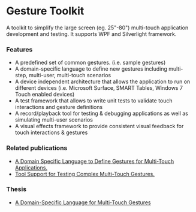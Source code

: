 # Gesture Toolkit

A toolkit to simplify the large screen (eg. 25"-80") multi-touch application development and testing. It supports WPF and Silverlight framework.

### Features

* A predefined set of common gestures. (i.e. sample gestures)
* A domain-specific language to define new gestures including multi-step, multi-user, multi-touch scenarios
* A device independent architecture that allows the application to run on different devices (i.e. Microsoft Surface, SMART Tables, Windows 7 Touch enabled devices)
* A test framework that allows to write unit tests to validate touch interactions and gesture definitions
* A record/playback tool for testing & debugging applications as well as simulating multi-user scenarios
* A visual effects framework to provide consistent visual feedback for touch interactions & gestures


### Related publications
* [A Domain Specific Language to Define Gestures for Multi-Touch Applications.](http://cdn.shahed.ca/pub/KhandkarDSM2010.pdf)
* [Tool Support for Testing Complex Multi-Touch Gestures. ](http://cdn.shahed.ca/pub/KhandkarITS2010.pdf)

### Thesis
* [A Domain-Specific Language for Multi-Touch Gestures](http://cdn.shahed.ca/pub/KhandkarMSc2010.pdf)
